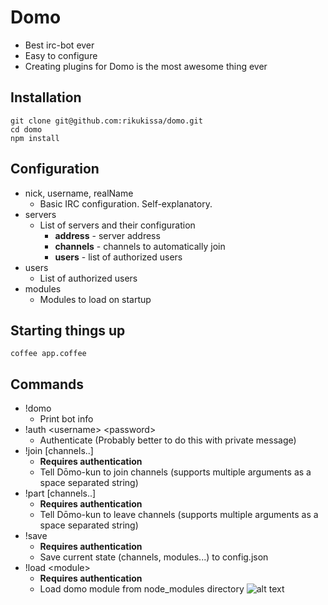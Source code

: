 # Domo

* Best irc-bot ever
* Easy to configure
* Creating plugins for Domo is the most awesome thing ever

## Installation

```
git clone git@github.com:rikukissa/domo.git
cd domo
npm install
```

## Configuration
* nick, username, realName
  * Basic IRC configuration. Self-explanatory.
* servers
  * List of servers and their configuration
    * __address__ - server address
    * __channels__ - channels to automatically join
    * __users__ - list of authorized users
* users
  * List of authorized users
* modules
  * Modules to load on startup

## Starting things up
```
coffee app.coffee
```
## Commands
* !domo
  * Print bot info
* !auth &lt;username&gt; &lt;password&gt;
  * Authenticate (Probably better to do this with private message)
* !join [channels..]
  * __Requires authentication__
  * Tell Dōmo-kun to join channels (supports multiple arguments as a space separated string)
* !part [channels..]
  * __Requires authentication__
  * Tell Dōmo-kun to leave channels (supports multiple arguments as a space separated string)
* !save
  * __Requires authentication__
  * Save current state (channels, modules...) to config.json
* !load &lt;module&gt;
  * __Requires authentication__
  * Load domo module from node_modules directory
![alt text](http://1.bp.blogspot.com/-VJRt-hZit4I/TbjjDINykBI/AAAAAAAABts/E3L3GFL5_hs/s800/09299bd81d5c92fc1e5461d8e04b2e64.gif "Domo")